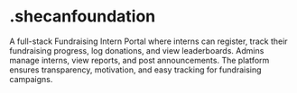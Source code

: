 # .shecanfoundation
A full-stack Fundraising Intern Portal where interns can register, track their fundraising progress, log donations, and view leaderboards. Admins manage interns, view reports, and post announcements. The platform ensures transparency, motivation, and easy tracking for fundraising campaigns.
